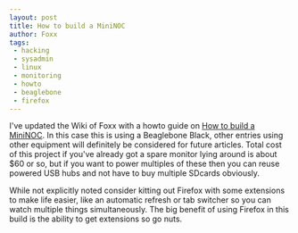 ```yaml
---
layout: post
title: How to build a MiniNOC
author: Foxx
tags:
 - hacking
 - sysadmin
 - linux
 - monitoring
 - howto
 - beaglebone
 - firefox
---
```

I've updated the Wiki of Foxx with a howto guide on [How to build a MiniNOC](http://wiki.churchoffoxx.net/index.php?title=MiniNOC_with_a_Beaglebone_Black).  In this case this is using a Beaglebone Black, other entries using other equipment will definitely be considered for future articles.  Total cost of this project if you've already got a spare monitor lying around is about $60 or so, but if you want to power multiples of these then you can reuse powered USB hubs and not have to buy multiple SDcards obviously.

While not explicitly noted consider kitting out Firefox with some extensions to make life easier, like an automatic refresh or tab switcher so you can watch multiple things simultaneously.  The big benefit of using Firefox in this build is the ability to get extensions so go nuts.
